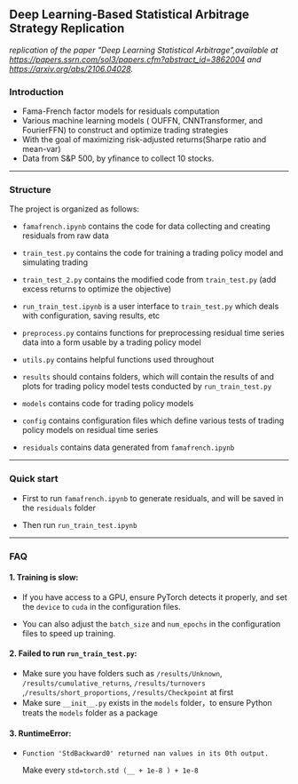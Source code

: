 ## Deep Learning-Based Statistical Arbitrage Strategy Replication

*replication of the paper "Deep Learning Statistical Arbitrage",available at https://papers.ssrn.com/sol3/papers.cfm?abstract_id=3862004 and https://arxiv.org/abs/2106.04028.*

### Introduction

* Fama-French factor models for residuals computation
* Various machine learning models ( OUFFN, CNNTransformer, and FourierFFN) to construct and optimize trading strategies
* With the goal of maximizing risk-adjusted returns(Sharpe ratio and mean-var)
* Data from S&P 500, by yfinance to collect 10 stocks.

---

### Structure

The project is organized as follows:

* `famafrench.ipynb` contains the code for data collecting and creating residuals from raw data 

* `train_test.py` contains the code for training a trading policy model and simulating trading
* `train_test_2.py` contains the modified code from `train_test.py` (add excess returns to optimize the objective)
* `run_train_test.ipynb` is a user interface to `train_test.py` which deals with configuration, saving results, etc
* `preprocess.py` contains functions for preprocessing residual time series data into a form usable by a trading policy model
* `utils.py` contains helpful functions used throughout
* `results` should contains folders, which will contain the results of and plots for trading policy model tests conducted by `run_train_test.py`
* `models` contains code for trading policy models
* `config` contains configuration files which define various tests of trading policy models on residual time series
* `residuals` contains data generated from `famafrench.ipynb`

---

### Quick start

* First to run `famafrench.ipynb` to generate residuals, and will be saved in the `residuals` folder

* Then run `run_train_test.ipynb ` 

---

### FAQ

#### **1. Training is slow**:

* If you have access to a GPU, ensure PyTorch detects it properly, and set the `device` to `cuda` in the configuration files.

* You can also adjust the `batch_size` and `num_epochs` in the configuration files to speed up training.

#### **2. Failed to run `run_train_test.py`**:

* Make sure you have folders such as `/results/Unknown`, `/results/cumulative_returns`, `/results/turnovers` ,`/results/short_proportions`, `/results/Checkpoint`  at first
* Make sure `__init__.py` exists in the `models` folder，to ensure Python treats the `models` folder as a package

#### **3. RuntimeError**: 

* `Function 'StdBackward0' returned nan values in its 0th output.` 

  Make every `std=torch.std (__ + 1e-8 ) + 1e-8`

  

